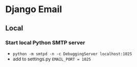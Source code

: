 # Django Email

## Local

### Start local Python SMTP server
* ```python -m smtpd -n -c DebuggingServer localhost:1025```
* add to settings.py ```EMAIL_PORT = 1025```
